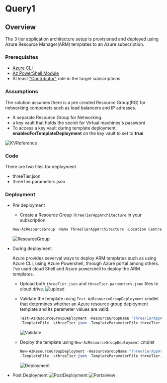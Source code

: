 # Query1
## Overview

The 3 tier application architecture setup is provisioned and deployed using Azure Resource Manager(ARM) templates to an Azure subscription.

### Prerequisites
- [Azure CLI](https://docs.microsoft.com/en-us/cli/azure/install-azure-cli-windows?view=azure-cli-latest#install-or-update)
- [Az PowerShell Module](https://docs.microsoft.com/en-us/powershell/azure/install-az-ps?view=azps-2.7.0#install-the-azure-powershell-module-1)
- At least ["Contributor"](https://docs.microsoft.com/en-us/azure/role-based-access-control/built-in-roles#contributor) role in the target subscriptions

### Assumptions
The solution assumes there is a pre created Resource Group(RG) for networking componets such as load balancers and IP adresses. 
- A separate Resource Group for Networking.
- a key vault that holds the secret for Virtual machines's password
- To access a key vault during template deployment, **enabledForTemplateDeployment** on the key vault to set to **true**.

![KVReference](https://user-images.githubusercontent.com/13200163/145159150-6f241502-3616-4a7e-b86f-c091b3f98626.png)

### Code 
There are two files for deployment
- threeTier.json
- threeTier.parameters.json

### Deployment

  - Pre deployment
    - Create a Resource Group `ThreeTierAppArchitecture` in your subscription
    
    ```PowerShell
    New-AzResourceGroup -Name ThreeTierAppArchitecture -Location CentralIndia
    ```
    ![ResourceGroup](https://user-images.githubusercontent.com/13200163/145163827-4008408c-6f51-4ffd-801c-d3b1658fa124.png)
    
  - During deployment
  
    Azure provides severval ways to deploy ARM templates such as using Azure CLI, using Azure Powershell, through Azure portal among others. 
    I've used cloud Shell and Azure powershell to deploy the ARM templates.
    - Upload both `threeTier.json` and `threeTier.parameters.json` files to cloud drive.
      ![upload](https://user-images.githubusercontent.com/13200163/145169955-342c4580-4945-4700-bec5-0e6a561fe515.png)
      
    - Validate the template using `Test-AzResourceGroupDeployment` cmdlet that determines whether an Azure resource group deployment template and its parameter values are       valid. 
      ``` PowerShell
      Test-AzResourceGroupDeployment -ResourceGroupName "ThreeTierAppArchitecture" `
      -TemplateFile .\threeTier.json -TemplateParameterFile threeTier.parameters.json.json"
      ```
      ![Validate](https://user-images.githubusercontent.com/13200163/145169700-6f7b319f-61c5-41a3-8e14-c323122f9c9d.png)
      
    - Deploy the template using `New-AzResourceGroupDeployment` cmdlet
      ``` PowerShell
      New-AzResourceGroupDeployment -ResourceGroupName "ThreeTierAppArchitecture" `
      -TemplateFile .\threeTier.json -TemplateParameterFile threeTier.parameters.json.json"
      ```
      ![Deployment](https://user-images.githubusercontent.com/13200163/145171246-4657170f-3528-4401-8bdc-92614fc4cb1f.png)
      
   - Post Deployment
     ![PostDeployment](https://user-images.githubusercontent.com/13200163/145176683-4dd58a91-7665-4373-9938-1c1ee3180fb6.png)
     ![Portalview](https://user-images.githubusercontent.com/13200163/145177071-47640b75-64e1-4794-ba66-a2ca57c089bd.png)



      




    
    
    
    

  
